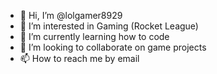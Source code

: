 - 👋 Hi, I’m @lolgamer8929
- 👀 I’m interested in Gaming (Rocket League)
- 🌱 I’m currently learning how to code
- 💞️ I’m looking to collaborate on game projects
- 📫 How to reach me by email

<!---
lolgamer8929/lolgamer8929 is a ✨ special ✨ repository because its `README.md` (this file) appears on your GitHub profile.
You can click the Preview link to take a look at your changes.
--->
